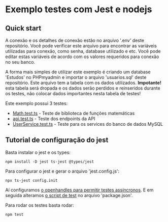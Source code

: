 # Exemplo testes com Jest e nodejs

## Quick start

A conexão e os detalhes de conexão estão no arquivo '.env' deste repositório. Você pode verificar este arquivo para encontrar as variáveis utilizadas para conexão, como senha, database utilizado e etc. Você pode editar estas variáveis de acordo com os valores requeridos para conexão no seu banco.

A forma mais simples de utilizar este exemplo é criando um database 'Estudos' no PHPmyadmin e importar o arquivo 'usuarios.sql' deste repositório. Este arquivo tem a tabela com os dados
utilizados. __Impotante!__ esta tabela será dropada e os dados serão perdidos e reinseridos durante os testes, não colocar dados importantes nesta tabela de testes!

Este exemplo possui 3 testes:

- [Math.test.ts](https://github.com/Dirack/Estudos/blob/master/nodejs/jest_unit_tests/services_api/src/libs/Math.test.ts) - Teste de biblioteca de funções matemáticas
- [api.test.ts](https://github.com/Dirack/Estudos/blob/master/nodejs/jest_unit_tests/services_api/src/routes/api.test.ts) - Teste dos endpoints da API
- [UserService.test.ts](https://github.com/Dirack/Estudos/blob/master/nodejs/jest_unit_tests/services_api/src/services/UserService.test.ts) - Teste para os services do banco de dados MySQL

## Tutorial de configuração do jest

Basta instalar o jest e os types:

```
npm install -D jest ts-jest @types/jest
```

Para configurar o jest e gerar o arquivo 'jest.config.js':

```
npx ts-jest config.init
```

Aí configuramos [o openhandles para permitir testes assíncronos](https://github.com/Dirack/Estudos/blob/c5a31031e68d891e230110ecb965b47f7ce8ebae/nodejs/jest_unit_tests/jest_config/jest.config.js#L5).
E em seguida alteramos [o script de test](https://github.com/Dirack/Estudos/blob/c5a31031e68d891e230110ecb965b47f7ce8ebae/nodejs/jest_unit_tests/jest_config/package.json#L7) no arquivo 'package.json'.

Para rodar os testes basta rodar:

```
npm test
```
